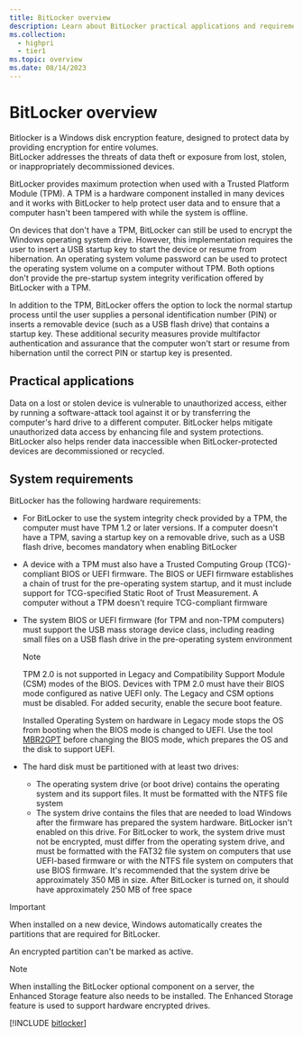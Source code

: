 ```yaml
---
title: BitLocker overview
description: Learn about BitLocker practical applications and requirements.
ms.collection:
  - highpri
  - tier1
ms.topic: overview
ms.date: 08/14/2023
---
```


# BitLocker overview

Bitlocker is a Windows disk encryption feature, designed to protect data by providing encryption for entire volumes.\
BitLocker addresses the threats of data theft or exposure from lost, stolen, or inappropriately decommissioned devices.

BitLocker provides maximum protection when used with a Trusted Platform Module (TPM). A TPM is a hardware component installed in many devices and it works with BitLocker to help protect user data and to ensure that a computer hasn't been tampered with while the system is offline.

On devices that don't have a TPM, BitLocker can still be used to encrypt the Windows operating system drive. However, this implementation requires the user to insert a USB startup key to start the device or resume from hibernation. An operating system volume password can be used to protect the operating system volume on a computer without TPM. Both options don't provide the pre-startup system integrity verification offered by BitLocker with a TPM.

In addition to the TPM, BitLocker offers the option to lock the normal startup process until the user supplies a personal identification number (PIN) or inserts a removable device (such as a USB flash drive) that contains a startup key. These additional security measures provide multifactor authentication and assurance that the computer won't start or resume from hibernation until the correct PIN or startup key is presented.

## Practical applications

Data on a lost or stolen device is vulnerable to unauthorized access, either by running a software-attack tool against it or by transferring the computer's hard drive to a different computer. BitLocker helps mitigate unauthorized data access by enhancing file and system protections. BitLocker also helps render data inaccessible when BitLocker-protected devices are decommissioned or recycled.

## System requirements

BitLocker has the following hardware requirements:

- For BitLocker to use the system integrity check provided by a TPM, the computer must have TPM 1.2 or later versions. If a computer doesn't have a TPM, saving a startup key on a removable drive, such as a USB flash drive, becomes mandatory when enabling BitLocker
- A device with a TPM must also have a Trusted Computing Group (TCG)-compliant BIOS or UEFI firmware. The BIOS or UEFI firmware establishes a chain of trust for the pre-operating system startup, and it must include support for TCG-specified Static Root of Trust Measurement. A computer without a TPM doesn't require TCG-compliant firmware
- The system BIOS or UEFI firmware (for TPM and non-TPM computers) must support the USB mass storage device class, including reading small files on a USB flash drive in the pre-operating system environment

    > [!NOTE]
    > TPM 2.0 is not supported in Legacy and Compatibility Support Module (CSM) modes of the BIOS. Devices with TPM 2.0 must have their BIOS mode configured as native UEFI only. The Legacy and CSM options must be disabled. For added security, enable the secure boot feature.
    >
    > Installed Operating System on hardware in Legacy mode stops the OS from booting when the BIOS mode is changed to UEFI. Use the tool [MBR2GPT](/windows/deployment/mbr-to-gpt) before changing the BIOS mode, which prepares the OS and the disk to support UEFI.

- The hard disk must be partitioned with at least two drives:
  - The operating system drive (or boot drive) contains the operating system and its support files. It must be formatted with the NTFS file system
  - The system drive contains the files that are needed to load Windows after the firmware has prepared the system hardware. BitLocker isn't enabled on this drive. For BitLocker to work, the system drive must not be encrypted, must differ from the operating system drive, and must be formatted with the FAT32 file system on computers that use UEFI-based firmware or with the NTFS file system on computers that use BIOS firmware. It's recommended that the system drive be approximately 350 MB in size. After BitLocker is turned on, it should have approximately 250 MB of free space

> [!IMPORTANT]
> When installed on a new device, Windows automatically creates the partitions that are required for BitLocker.
>
> An encrypted partition can't be marked as active.

> [!NOTE]
> When installing the BitLocker optional component on a server, the Enhanced Storage feature also needs to be installed. The Enhanced Storage feature is used to support hardware encrypted drives.

[!INCLUDE [bitlocker](../../../../../includes/licensing/bitlocker-enablement.md)]
